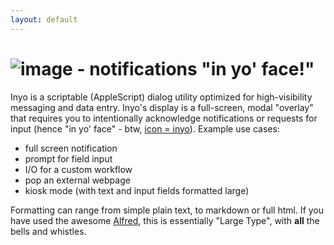 ```yaml
---
layout: default
---
```


# ![image](https://cloud.githubusercontent.com/assets/968047/5718096/cdb4f796-9abe-11e4-8c66-4561c7767362.png) - notifications "in yo' face!"
Inyo is a scriptable (AppleScript) dialog utility optimized for high-visibility messaging and data entry. Inyo's display is a full-screen, modal "overlay" that requires you to intentionally acknowledge notifications or requests for input (hence "in yo' face" - btw, [icon = inyo](#icon)). Example use cases:  

* full screen notification
* prompt for field input
* I/O for a custom workflow
* pop an external webpage
* kiosk mode (with text and input fields formatted large)

Formatting can range from simple plain text, to markdown or full html. If you have used the awesome [Alfred](http://www.alfredapp.com/), this is essentially "Large Type", with **all** the bells and whistles.
